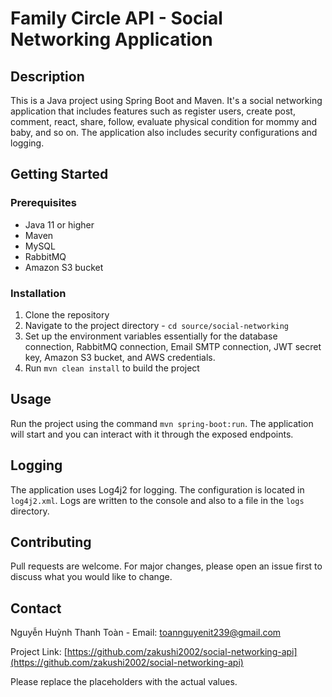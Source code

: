 # Family Circle API - Social Networking Application

## Description

This is a Java project using Spring Boot and Maven. It's a social networking application that includes features such as register users, create post, comment, react, share, follow, evaluate physical condition for mommy and baby, and so on. The application also includes security configurations and logging.

## Getting Started

### Prerequisites

-   Java 11 or higher
-   Maven
-   MySQL
-   RabbitMQ
-   Amazon S3 bucket

### Installation

1. Clone the repository
2. Navigate to the project directory - `cd source/social-networking`
3. Set up the environment variables essentially for the database connection, RabbitMQ connection, Email SMTP connection, JWT secret key, Amazon S3 bucket, and AWS credentials.
4. Run `mvn clean install` to build the project

## Usage

Run the project using the command `mvn spring-boot:run`. The application will start and you can interact with it through the exposed endpoints.

## Logging

The application uses Log4j2 for logging. The configuration is located in `log4j2.xml`. Logs are written to the console and also to a file in the `logs` directory.

## Contributing

Pull requests are welcome. For major changes, please open an issue first to discuss what you would like to change.

## Contact

Nguyễn Huỳnh Thanh Toàn - Email: [toannguyenit239@gmail.com](mailto:toannguyenit239@gmail.com)

Project Link: [https://github.com/zakushi2002/social-networking-api](https://github.com/zakushi2002/social-networking-api)

Please replace the placeholders with the actual values.
